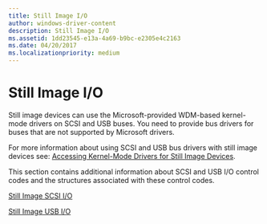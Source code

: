 ```yaml
---
title: Still Image I/O
author: windows-driver-content
description: Still Image I/O
ms.assetid: 1dd23545-e13a-4a69-b9bc-e2305e4c2163
ms.date: 04/20/2017
ms.localizationpriority: medium
---
```


# Still Image I/O





Still image devices can use the Microsoft-provided WDM-based kernel-mode drivers on SCSI and USB buses. You need to provide bus drivers for buses that are not supported by Microsoft drivers.

For more information about using SCSI and USB bus drivers with still image devices see: [Accessing Kernel-Mode Drivers for Still Image Devices](accessing-kernel-mode-drivers-for-still-image-devices.md).

This section contains additional information about SCSI and USB I/O control codes and the structures associated with these control codes.

[Still Image SCSI I/O](still-image-scsi-i-o.md)

[Still Image USB I/O](still-image-usb-i-o.md)

 

 




